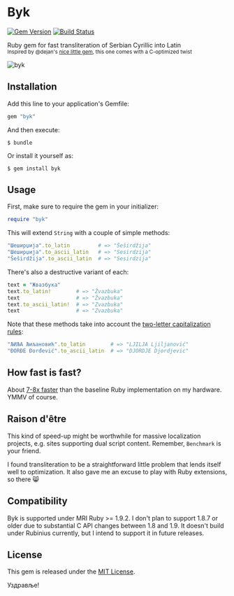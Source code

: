 Byk
===

[![Gem Version](https://badge.fury.io/rb/byk.svg)](https://rubygems.org/gems/byk)
[![Build Status](https://travis-ci.org/topalovic/byk.svg?branch=master)](https://travis-ci.org/topalovic/byk)

Ruby gem for fast transliteration of Serbian Cyrillic into Latin
<br />
<sub>Inspired by @dejan's
[nice little gem](https://github.com/dejan/srbovanje),
this one comes with a C-optimized twist</sub>

![byk](https://cloud.githubusercontent.com/assets/626128/7155207/07545960-e35d-11e4-804e-5fdee70a3e30.png)


## Installation

Add this line to your application's Gemfile:

```ruby
gem "byk"
```

And then execute:

```
$ bundle
```

Or install it yourself as:

```
$ gem install byk
```


## Usage

First, make sure to require the gem in your initializer:

```ruby
require "byk"
```

This will extend `String` with a couple of simple methods:

```ruby
"Шеширџија".to_latin         # => "Šeširdžija"
"Шеширџија".to_ascii_latin   # => "Sesirdzija"
"Šeširdžija".to_ascii_latin  # => "Sesirdzija"
```

There's also a destructive variant of each:

```ruby
text = "Жвазбука"
text.to_latin!        # => "Žvazbuka"
text                  # => "Žvazbuka"
text.to_ascii_latin!  # => "Zvazbuka"
text                  # => "Zvazbuka"
```

Note that these methods take into account the
[two-letter capitalization rules](http://sr.wikipedia.org/wiki/Gajica#Abeceda):

```ruby
"ЉИЉА Љиљановић".to_latin        # => "LJILJA Ljiljanović"
"ĐORĐE Đorđević".to_ascii_latin  # => "DJORDJE Djordjevic"
```


## How fast is fast?

About [7-8x faster](benchmark) than the baseline Ruby implementation on
my hardware. YMMV of course.


## Raison d'être

This kind of speed-up might be worthwhile for massive localization
projects, e.g. sites supporting dual script content. Remember,
`Benchmark` is your friend.

I found transliteration to be a straightforward little problem that
lends itself well to optimization. It also gave me an excuse to play
with Ruby extensions, so there :smile_cat:


## Compatibility

Byk is supported under MRI Ruby >= 1.9.2. I don't plan to support
1.8.7 or older due to substantial C API changes between 1.8 and
1.9. It doesn't build under Rubinius currently, but I intend to
support it in future releases.


## License

This gem is released under the [MIT License](http://www.opensource.org/licenses/MIT).

Уздравље!

